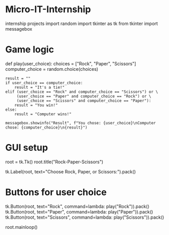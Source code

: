 # Micro-IT-Internship
internship projects
import random
import tkinter as tk
from tkinter import messagebox

# Game logic
def play(user_choice):
    choices = ["Rock", "Paper", "Scissors"]
    computer_choice = random.choice(choices)

    result = ""
    if user_choice == computer_choice:
        result = "It's a tie!"
    elif (user_choice == "Rock" and computer_choice == "Scissors") or \
         (user_choice == "Paper" and computer_choice == "Rock") or \
         (user_choice == "Scissors" and computer_choice == "Paper"):
        result = "You win!"
    else:
        result = "Computer wins!"

    messagebox.showinfo("Result", f"You chose: {user_choice}\nComputer chose: {computer_choice}\n{result}")

# GUI setup
root = tk.Tk()
root.title("Rock-Paper-Scissors")

tk.Label(root, text="Choose Rock, Paper, or Scissors:").pack()

# Buttons for user choice
tk.Button(root, text="Rock", command=lambda: play("Rock")).pack()
tk.Button(root, text="Paper", command=lambda: play("Paper")).pack()
tk.Button(root, text="Scissors", command=lambda: play("Scissors")).pack()

root.mainloop()
